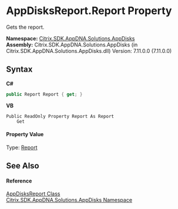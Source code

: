 # AppDisksReport.Report Property 
 

Gets the report.

**Namespace:**&nbsp;<a href="3c384851-470e-e1e2-019f-9fa48f730a55">Citrix.SDK.AppDNA.Solutions.AppDisks</a><br />**Assembly:**&nbsp;Citrix.SDK.AppDNA.Solutions.AppDisks (in Citrix.SDK.AppDNA.Solutions.AppDisks.dll) Version: 7.11.0.0 (7.11.0.0)

## Syntax

**C#**
```csharp
public Report Report { get; }
```

**VB**
```vbnet
Public ReadOnly Property Report As Report
	Get
```


#### Property Value
Type: <a href="523aa30e-8459-5365-1cfd-f9d22fbf50d8">Report</a>

## See Also


#### Reference
<a href="56b1fd26-c955-565f-410d-42f2d604e358">AppDisksReport Class</a><br /><a href="3c384851-470e-e1e2-019f-9fa48f730a55">Citrix.SDK.AppDNA.Solutions.AppDisks Namespace</a><br />